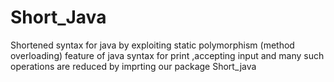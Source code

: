 # Short_Java
Shortened syntax for java by exploiting static polymorphism (method overloading)  feature of java
syntax for print ,accepting input and many such operations are reduced by imprting our package Short_java
